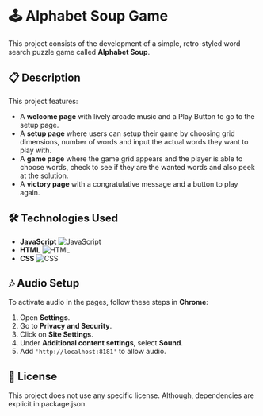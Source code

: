# 🕹️ Alphabet Soup Game

This project consists of the development of a simple, retro-styled word search puzzle game called **Alphabet Soup**.

## 📋 Description

This project features:
- A **welcome page** with lively arcade music and a Play Button to go to the setup page.
- A **setup page** where users can setup their game by choosing grid dimensions, number of words and input the actual words they want to play with.
- A **game page** where the game grid appears and the player is able to choose words, check to see if they are the wanted words and also peek at the solution.
- A **victory page** with a congratulative message and a button to play again.

## 🛠️ Technologies Used

- **JavaScript** ![JavaScript](https://img.shields.io/badge/-JavaScript-F7DF1E?logo=javascript&logoColor=black)
- **HTML** ![HTML](https://img.shields.io/badge/-HTML-E34F26?logo=html5&logoColor=white)
- **CSS** ![CSS](https://img.shields.io/badge/-CSS-1572B6?logo=css3&logoColor=white)

## 🎶 Audio Setup

To activate audio in the pages, follow these steps in **Chrome**:
1. Open **Settings**.
2. Go to **Privacy and Security**.
3. Click on **Site Settings**.
4. Under **Additional content settings**, select **Sound**.
5. Add `'http://localhost:8181'` to allow audio.

## 📄 License

This project does not use any specific license.
Although, dependencies are explicit in package.json.
